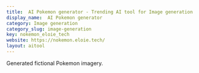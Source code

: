 ```yaml
---
title:  AI Pokemon generator - Trending AI tool for Image generation
display_name:  AI Pokemon generator
category: Image generation
category_slug: image-generation
key: nokemon_eloie_tech
website: https://nokemon.eloie.tech/
layout: aitool
---
```


Generated fictional Pokemon imagery.
